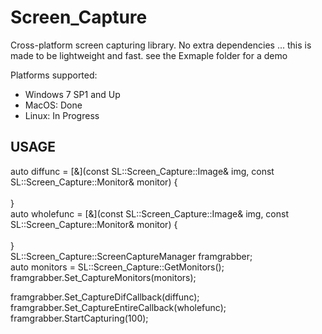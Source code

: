 # Screen_Capture
Cross-platform screen capturing library. No extra dependencies ... this is made to be lightweight and fast.
see the Exmaple folder for a demo

Platforms supported:
<ul>
<li>Windows 7 SP1 and Up</li>
<li>MacOS: Done</li>
<li>Linux: In Progress</li>
</ul>


<h2>USAGE</h2>
auto diffunc = [&](const SL::Screen_Capture::Image& img, const SL::Screen_Capture::Monitor& monitor) {<br/>
<br/>
}<br/>
auto wholefunc = [&](const SL::Screen_Capture::Image& img, const SL::Screen_Capture::Monitor& monitor) {<br/>
<br/>
}<br/>
SL::Screen_Capture::ScreenCaptureManager framgrabber;<br/>
auto monitors = SL::Screen_Capture::GetMonitors();<br/>
framgrabber.Set_CaptureMonitors(monitors);<br/>

framgrabber.Set_CaptureDifCallback(diffunc);<br/>
framgrabber.Set_CaptureEntireCallback(wholefunc);<br/>
framgrabber.StartCapturing(100);<br/>
